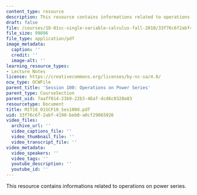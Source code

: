 ```yaml
---
content_type: resource
description: This resource contains informations related to operations on power series.
draft: false
file: /courses/18-01sc-single-variable-calculus-fall-2010/33f76c6f2abf4190beb0a0cf29065926_MIT18_01SCF10_Ses100d.pdf
file_size: 99896
file_type: application/pdf
image_metadata:
  caption: ''
  credit: ''
  image-alt: ''
learning_resource_types:
- Lecture Notes
license: https://creativecommons.org/licenses/by-nc-sa/4.0/
ocw_type: OCWFile
parent_title: 'Session 100: Operations on Power Series'
parent_type: CourseSection
parent_uid: 7aaff014-23b9-22b3-46af-dcd6c0328e83
resourcetype: Document
title: MIT18_01SCF10_Ses100d.pdf
uid: 33f76c6f-2abf-4190-beb0-a0cf29065926
video_files:
  archive_url: ''
  video_captions_file: ''
  video_thumbnail_file: ''
  video_transcript_file: ''
video_metadata:
  video_speakers: ''
  video_tags: ''
  youtube_description: ''
  youtube_id: ''
---
```

This resource contains informations related to operations on power series.